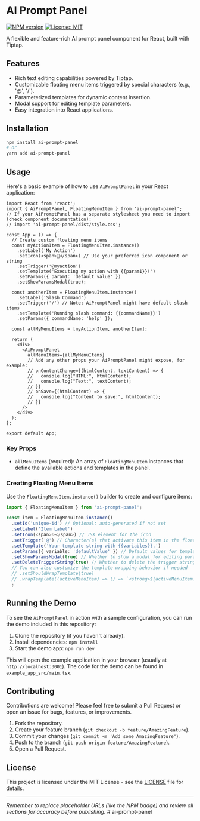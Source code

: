 # AI Prompt Panel

[![NPM version](https://img.shields.io/npm/v/ai-prompt-panel.svg?style=flat)](https://www.npmjs.com/package/ai-prompt-panel) <!-- Replace with your actual npm link once published -->
[![License: MIT](https://img.shields.io/badge/License-MIT-yellow.svg)](https://opensource.org/licenses/MIT)

A flexible and feature-rich AI prompt panel component for React, built with Tiptap.

## Features

- Rich text editing capabilities powered by Tiptap.
- Customizable floating menu items triggered by special characters (e.g., '@', '/').
- Parameterized templates for dynamic content insertion.
- Modal support for editing template parameters.
- Easy integration into React applications.

## Installation

```bash
npm install ai-prompt-panel
# or
yarn add ai-prompt-panel
```

## Usage

Here's a basic example of how to use `AiPromptPanel` in your React application:

```tsx
import React from 'react';
import { AiPromptPanel, FloatingMenuItem } from 'ai-prompt-panel';
// If your AiPromptPanel has a separate stylesheet you need to import (check component documentation):
// import 'ai-prompt-panel/dist/style.css';

const App = () => {
  // Create custom floating menu items
  const myActionItem = FloatingMenuItem.instance()
    .setLabel('My Action')
    .setIcon(<span>🚀</span>) // Use your preferred icon component or string
    .setTrigger('@myaction')
    .setTemplate('Executing my action with {{param1}}!')
    .setParams({ param1: 'default value' })
    .setShowParamsModal(true);

  const anotherItem = FloatingMenuItem.instance()
    .setLabel('Slash Command')
    .setTrigger('/') // Note: AiPromptPanel might have default slash items
    .setTemplate('Running slash command: {{commandName}}')
    .setParams({ commandName: 'help' });

  const allMyMenuItems = [myActionItem, anotherItem];

  return (
    <div>
      <AiPromptPanel
        allMenuItems={allMyMenuItems}
        // Add any other props your AiPromptPanel might expose, for example:
        // onContentChange={(htmlContent, textContent) => {
        //   console.log("HTML:", htmlContent);
        //   console.log("Text:", textContent);
        // }}
        // onSave={(htmlContent) => {
        //   console.log("Content to save:", htmlContent);
        // }}
      />
    </div>
  );
};

export default App;
```

### Key Props

-   `allMenuItems` (required): An array of `FloatingMenuItem` instances that define the available actions and templates in the panel.

### Creating Floating Menu Items

Use the `FloatingMenuItem.instance()` builder to create and configure items:

```typescript
import { FloatingMenuItem } from 'ai-prompt-panel';

const item = FloatingMenuItem.instance()
  .setId('unique-id') // Optional: auto-generated if not set
  .setLabel('Item Label')
  .setIcon(<span>✨</span>) // JSX element for the icon
  .setTrigger('@') // Character(s) that activate this item in the floating menu
  .setTemplate('Your template string with {{variables}}.')
  .setParams({ variable: 'defaultValue' }) // Default values for template variables
  .setShowParamsModal(true) // Whether to show a modal for editing params (default: false)
  .setDeleteTriggerString(true) // Whether to delete the trigger string upon insertion (default: true)
  // You can also customize the template wrapping behavior if needed
  // .setShouldWrapTemplate(true)
  // .wrapTemplate((activeMenuItem) => () => `<strong>${activeMenuItem.template}</strong>`)
  ;
```

## Running the Demo

To see the `AiPromptPanel` in action with a sample configuration, you can run the demo included in this repository:

1.  Clone the repository (if you haven't already).
2.  Install dependencies: `npm install`
3.  Start the demo app: `npm run dev`

This will open the example application in your browser (usually at `http://localhost:3001`). The code for the demo can be found in `example_app_src/main.tsx`.

## Contributing

Contributions are welcome! Please feel free to submit a Pull Request or open an issue for bugs, features, or improvements.

1.  Fork the repository.
2.  Create your feature branch (`git checkout -b feature/AmazingFeature`).
3.  Commit your changes (`git commit -m 'Add some AmazingFeature'`).
4.  Push to the branch (`git push origin feature/AmazingFeature`).
5.  Open a Pull Request.

## License

This project is licensed under the MIT License - see the [LICENSE](LICENSE) file for details.

---

*Remember to replace placeholder URLs (like the NPM badge) and review all sections for accuracy before publishing.* # ai-prompt-panel
